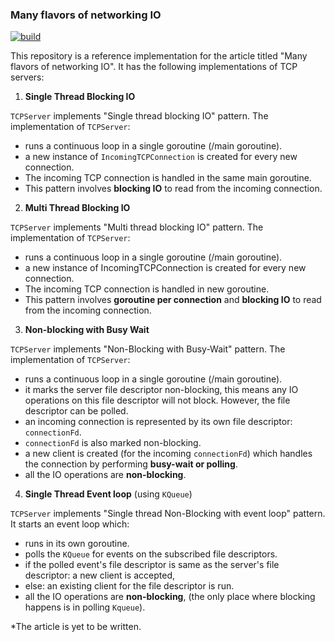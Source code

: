 ### Many flavors of networking IO

[![build](https://github.com/SarthakMakhija/many-flavors-of-networking-io/actions/workflows/build.yml/badge.svg)](https://github.com/SarthakMakhija/many-flavors-of-networking-io/actions/workflows/build.yml)

This repository is a reference implementation for the article titled "Many flavors of networking IO". 
It has the following implementations of TCP servers:

1. **Single Thread Blocking IO**

`TCPServer` implements "Single thread blocking IO" pattern. The implementation of `TCPServer`:

- runs a continuous loop in a single goroutine (/main goroutine).
- a new instance of `IncomingTCPConnection` is created for every new connection.
- The incoming TCP connection is handled in the same main goroutine.
- This pattern involves **blocking IO** to read from the incoming connection.


2. **Multi Thread Blocking IO**

`TCPServer` implements "Multi thread blocking IO" pattern. The implementation of `TCPServer`:

- runs a continuous loop in a single goroutine (/main goroutine).
- a new instance of IncomingTCPConnection is created for every new connection.
- The incoming TCP connection is handled in new goroutine.
- This pattern involves **goroutine per connection** and **blocking IO** to read from the incoming connection.

3. **Non-blocking with Busy Wait**

`TCPServer` implements "Non-Blocking with Busy-Wait" pattern. The implementation of `TCPServer`:

- runs a continuous loop in a single goroutine (/main goroutine).
- it marks the server file descriptor non-blocking, this means any IO operations on this file descriptor will not block. However, the file descriptor can be polled.
- an incoming connection is represented by its own file descriptor: `connectionFd`.
- `connectionFd` is also marked non-blocking.
- a new client is created (for the incoming `connectionFd`) which handles the connection by performing **busy-wait or polling**.
- all the IO operations are **non-blocking**.

4. **Single Thread Event loop** (using `KQueue`)

`TCPServer` implements "Single thread Non-Blocking with event loop" pattern. It starts an event loop which:

- runs in its own goroutine.
- polls the `KQueue` for events on the subscribed file descriptors.
- if the polled event's file descriptor is same as the server's file descriptor: a new client is accepted,
- else: an existing client for the file descriptor is run.
- all the IO operations are **non-blocking**, (the only place where blocking happens is in polling `Kqueue`).

*The article is yet to be written.
